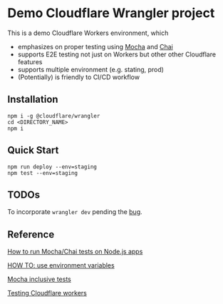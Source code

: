 # Demo Cloudflare Wrangler project

This is a demo Cloudflare Workers environment, which
* emphasizes on proper testing using [Mocha](https://mochajs.org/) and [Chai](https://www.chaijs.com/)
* supports E2E testing not just on Workers but other other Cloudflare features
* supports multiple environment (e.g. stating, prod)
* (Potentially) is friendly to CI/CD workflow

## Installation

```
npm i -g @cloudflare/wrangler 
cd <DIRECTORY_NAME>
npm i 
```

## Quick Start

```
npm run deploy --env=staging
npm test --env=staging 
```

## TODOs
To incorporate `wrangler dev` pending the [bug](https://github.com/cloudflare/wrangler/issues/1681).

## Reference

[How to run Mocha/Chai tests on Node.js apps](https://buddy.works/guides/how-automate-nodejs-unit-tests-with-mocha-chai)

[HOW TO: use environment variables](https://github.com/mochajs/mocha/wiki/HOW-TO:-use-environment-variables)

[Mocha inclusive tests](https://mochajs.org/#inclusive-tests)

[Testing Cloudflare workers](https://hodovi.ch/blog/testing-cloudflare-workers/)